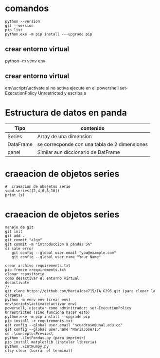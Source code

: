# comandos
```
python --version
git --version
pip list
python.exe -m pip install ---upgrade pip
```
## crear entorno virtual
python -m venv env
## crear entorno virtual
env\scripts\activate
si no activa ejecute en el powershell
set-ExecutionPolicy Unrestricted
y escriba s


# Estructura de datos en panda
| Tipo      | contenido                                     |
| --------- | --------------------------------------------- |
| Series    | Array de una dimension                        |
| DataFrame | se correcponde con una tabla de 2 dimensiones |
| panel     | Similar aun diccionario de DatFrame           |
# craeacion  de objetos series
```
#  craeacion de obejetos serie
s=pd.series([2,4,6,8,10])
print (s)
```
# craeacion  de objetos series
```
manejo de git
git init
git add .
git commit "algo"
git commit -m "introduccion a pandas 5%"
si sale error
   git config --global user.email "you@example.com"
   git config --global user.name "Your Name"

crear archivo requirements.txt
pip freeze >requirements.txt
clonar repositorio
como desactivar el entorno virtual
desactivate
//
git clone https://github.com/MariaJose715/IA_G296.git (para clonar la carpeta)
python -m venv env (crear env)
env\scripts\activate(activar env)
powersell, ejecutar como adminitrador: set-ExecutionPolicy Unrestricted (sino funciona hacer esto)
python.exe -m pip install --upgrade pip 
pip install -r requirements.txt 
git config --global user.email "ncuadroso@unal.edu.co"
git config --global user.name "MariaJose715"
cd .\conceptosPrevios\
python .\IntPandas.py (para imprimir)
pip install matplotlib (instalar libreria)
python .\IntNumpy.py
clsy clear (borrar el terminal)
